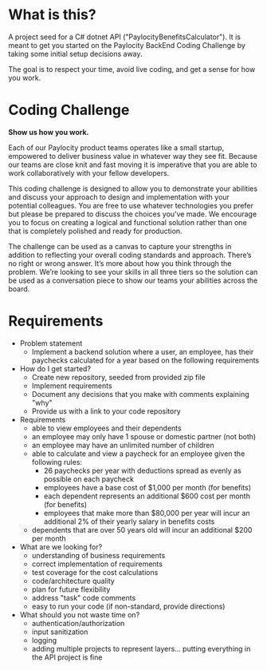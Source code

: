 # What is this?

A project seed for a C# dotnet API ("PaylocityBenefitsCalculator").  It is meant to get you started on the Paylocity BackEnd Coding Challenge by taking some initial setup decisions away.

The goal is to respect your time, avoid live coding, and get a sense for how you work.

# Coding Challenge

**Show us how you work.**

Each of our Paylocity product teams operates like a small startup, empowered to deliver business value in
whatever way they see fit. Because our teams are close knit and fast moving it is imperative that you are able
to work collaboratively with your fellow developers. 

This coding challenge is designed to allow you to demonstrate your abilities and discuss your approach to
design and implementation with your potential colleagues. You are free to use whatever technologies you
prefer but please be prepared to discuss the choices you’ve made. We encourage you to focus on creating a
logical and functional solution rather than one that is completely polished and ready for production.

The challenge can be used as a canvas to capture your strengths in addition to reflecting your overall coding
standards and approach. There’s no right or wrong answer.  It’s more about how you think through the
problem. We’re looking to see your skills in all three tiers so the solution can be used as a conversation piece
to show our teams your abilities across the board.

# Requirements
* Problem statement
  * Implement a backend solution where a user, an employee, has their paychecks calculated for a year based on the following requirements
* How do I get started?
  * Create new repository, seeded from provided zip file
  * Implement requirements
  * Document any decisions that you make with comments explaining "why"
  * Provide us with a link to your code repository
* Requirements
  * able to view employees and their dependents
  * an employee may only have 1 spouse or domestic partner (not both)
  * an employee may have an unlimited number of children
  * able to calculate and view a paycheck for an employee given the following rules:
    * 26 paychecks per year with deductions spread as evenly as possible on each paycheck
    * employees have a base cost of $1,000 per month (for benefits)
    * each dependent represents an additional $600 cost per month (for benefits)
    * employees that make more than $80,000 per year will incur an additional 2% of their yearly salary in benefits costs
  * dependents that are over 50 years old will incur an additional $200 per month
* What are we looking for?
  * understanding of business requirements
  * correct implementation of requirements
  * test coverage for the cost calculations
  * code/architecture quality
  * plan for future flexibility
  * address "task" code comments
  * easy to run your code (if non-standard, provide directions)
* What should you not waste time on?
  * authentication/authorization
  * input sanitization
  * logging
  * adding multiple projects to represent layers... putting everything in the API project is fine
